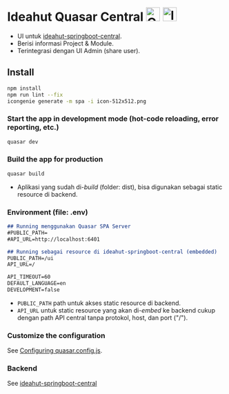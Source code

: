 # Ideahut Quasar Central <img height="32" src="https://avatars.githubusercontent.com/u/23064371?s=200&v=4" alt="Quasar"> <img height="32" src="https://raw.githubusercontent.com/ideahut-apps-team/ideahut-springboot-docs/main/docs/images/logo.png" alt="Ideahut">

- UI untuk [ideahut-springboot-central](https://github.com/thomson470/ideahut-springboot-central/).
- Berisi informasi Project & Module.
- Terintegrasi dengan UI Admin (share user).

## Install
```bash
npm install
npm run lint --fix
icongenie generate -m spa -i icon-512x512.png
```

### Start the app in development mode (hot-code reloading, error reporting, etc.)
```bash
quasar dev
```

### Build the app for production
```bash
quasar build
```
- Aplikasi yang sudah di-_build_ (folder: dist), bisa digunakan sebagai static resource di backend.

### Environment (file: .env)
```md
## Running menggunakan Quasar SPA Server
#PUBLIC_PATH=
#API_URL=http://localhost:6401

## Running sebagai resource di ideahut-springboot-central (embedded)
PUBLIC_PATH=/ui
API_URL=/

API_TIMEOUT=60
DEFAULT_LANGUAGE=en
DEVELOPMENT=false

```
- `PUBLIC_PATH` path untuk akses static resource di backend.
- `API_URL` untuk static resource yang akan di-_embed_ ke backend cukup dengan path API central tanpa protokol, host, dan port ("/"). 


### Customize the configuration
See [Configuring quasar.config.js](https://v2.quasar.dev/quasar-cli-webpack/quasar-config-js).

### Backend
See [ideahut-springboot-central](https://github.com/thomson470/ideahut-springboot-central)
